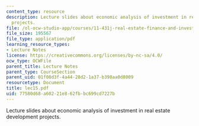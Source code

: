 ```yaml
---
content_type: resource
description: Lecture slides about economic analysis of investment in real estate development
  projects.
file: /ol-ocw-studio-app/courses/11-431j-real-estate-finance-and-investment-fall-2006/77580d68a60221e862fbbc699cd7227b_lec15.pdf
file_size: 195567
file_type: application/pdf
learning_resource_types:
- Lecture Notes
license: https://creativecommons.org/licenses/by-nc-sa/4.0/
ocw_type: OCWFile
parent_title: Lecture Notes
parent_type: CourseSection
parent_uid: 01f08d3f-4a44-28d2-1a37-b398aa0d8009
resourcetype: Document
title: lec15.pdf
uid: 77580d68-a602-21e8-62fb-bc699cd7227b
---
```

Lecture slides about economic analysis of investment in real estate development projects.